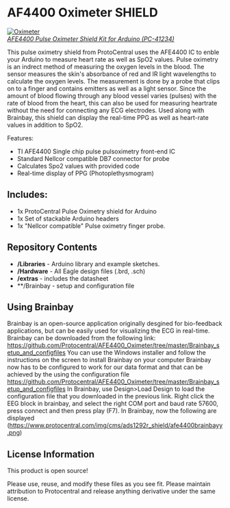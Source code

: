 AF4400 Oximeter SHIELD 
================================

[![Oximeter](https://www.protocentral.com/3130-tm_thickbox_default/afe4400-pulse-oximeter-shield-kit-for-arduino.jpg)  
*AFE4400 Pulse Oximeter Shield Kit for Arduino (PC-41234)*](https://www.protocentral.com/biomedical/861-afe4400-pulse-oximeter-shield-kit-for-arduino-642078949425.html)

This pulse oximetry shield from ProtoCentral uses the AFE4400 IC to enble your Arduino to measure heart rate as well as SpO2 values.
Pulse oximetry is an indrect method of measuring the oxygen levels in the blood. The sensor measures the skin's absorbance of red and IR light wavelengths to calculate the oxygen levels. The measurement is done by a probe that clips on to a finger and contains emitters as well as a light sensor.
Since the amount of blood flowing through any blood vessel varies (pulses) with the rate of blood from the heart, this can also be used for measuring heartrate without the need for connecting any ECG electrodes. 
Used along with Brainbay, this shield can display the real-time PPG as well as heart-rate values in addition to SpO2.

Features:
* TI AFE4400 Single chip pulse pulsoximetry front-end IC
* Standard Nellcor compatible DB7 connector for probe
* Calculates Spo2 values with provided code
* Real-time display of PPG (Photoplethysmogram)

Includes:
----------
* 1x ProtoCentral Pulse Oximetry shield for Arduino
* 1x Set of stackable Arduino headers
* 1x "Nellcor compatible" Pulse oximetry finger probe. 

Repository Contents
-------------------
* **/Libraries** - Arduino library and example sketches.
* **/Hardware** - All Eagle design files (.brd, .sch)
* **/extras** - includes the datasheet
* **/Brainbay - setup  and configuration file
 
Using Brainbay
 ----------------
  Brainbay is an open-source application originally desgined for bio-feedback applications, but can be easily used for        visualizing the ECG in real-time. Brainbay can be downloaded from the following link:
 https://github.com/Protocentral/AFE4400_Oximeter/tree/master/Brainbay_setup_and_configfiles
 You can use the Windows installer and follow the instructions on the screen to install Brainbay on your computer
 Brainbay now has to be configured to work for our data format and that can be achieved by the using the configuration file   https://github.com/Protocentral/AFE4400_Oximeter/tree/master/Brainbay_setup_and_configfiles 
 In Brainbay, use Design>Load Design to load the configuration file that you downloaded in the previous link.
 Right click the EEG block in brainbay, and select the right COM port and baud rate 57600, press connect and then press play  (F7). In Brainbay, now the following are displayed
 (https://www.protocentral.com/img/cms/ads1292r_shield/afe4400brainbayy.png)

License Information
-------------------
This product is open source!

Please use, reuse, and modify these files as you see fit. Please maintain attribution to Protocentral and release anything derivative under the same license.
